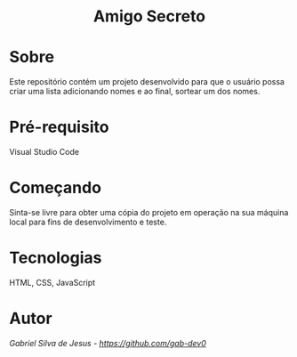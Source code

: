 <h1 align="center"> Amigo Secreto </h1>

# Sobre

Este repositório contém um projeto desenvolvido para que o usuário possa criar uma lista adicionando nomes e ao final, sortear um dos nomes.

# Pré-requisito

Visual Studio Code

# Começando

Sinta-se livre para obter uma cópia do projeto em operação na sua máquina local para fins de desenvolvimento e teste.

# Tecnologias

HTML, CSS, JavaScript

# Autor

*Gabriel Silva de Jesus - https://github.com/gab-dev0*
